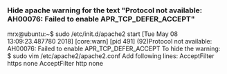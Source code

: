 ### Hide apache warning for the text "Protocol not available: AH00076: Failed to enable APR_TCP_DEFER_ACCEPT"
mrx@ubuntu:~$ sudo /etc/init.d/apache2 start
[Tue May 08 13:09:23.487780 2018] [core:warn] [pid 491] (92)Protocol not available: AH00076: Failed to enable APR_TCP_DEFER_ACCEPT
To hide the warning:
$ sudo vim /etc/apache2/apache2.conf
Add following lines:
AcceptFilter https none
AcceptFilter http none